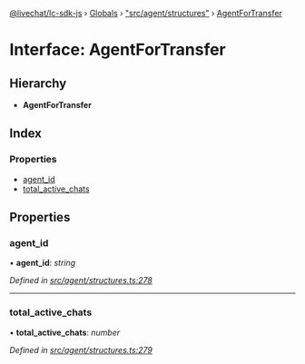 [@livechat/lc-sdk-js](../README.md) › [Globals](../globals.md) › ["src/agent/structures"](../modules/_src_agent_structures_.md) › [AgentForTransfer](_src_agent_structures_.agentfortransfer.md)

# Interface: AgentForTransfer

## Hierarchy

* **AgentForTransfer**

## Index

### Properties

* [agent_id](_src_agent_structures_.agentfortransfer.md#agent_id)
* [total_active_chats](_src_agent_structures_.agentfortransfer.md#total_active_chats)

## Properties

###  agent_id

• **agent_id**: *string*

*Defined in [src/agent/structures.ts:278](https://github.com/livechat/lc-sdk-js/blob/efba8ac/src/agent/structures.ts#L278)*

___

###  total_active_chats

• **total_active_chats**: *number*

*Defined in [src/agent/structures.ts:279](https://github.com/livechat/lc-sdk-js/blob/efba8ac/src/agent/structures.ts#L279)*
